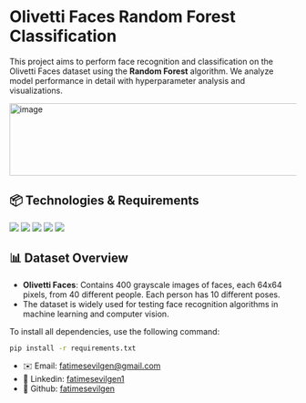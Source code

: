 # Olivetti Faces Random Forest Classification

This project aims to perform face recognition and classification on the Olivetti Faces dataset using the **Random Forest** algorithm. We analyze model performance in detail with hyperparameter analysis and visualizations.

<img width="516" height="127" alt="image" src="https://github.com/user-attachments/assets/4771e33d-480b-4013-9e93-daec258d045b" />


## 📦 Technologies & Requirements

<p align="left">
	<img src="https://img.shields.io/badge/scikit--learn-F7931E?style=for-the-badge&logo=scikit-learn&logoColor=white" />
	<img src="https://img.shields.io/badge/matplotlib-11557C?style=for-the-badge&logo=matplotlib&logoColor=white" />
	<img src="https://img.shields.io/badge/seaborn-76B7B2?style=for-the-badge&logo=python&logoColor=white" />
	<img src="https://img.shields.io/badge/pandas-150458?style=for-the-badge&logo=pandas&logoColor=white" />
	<img src="https://img.shields.io/badge/numpy-013243?style=for-the-badge&logo=numpy&logoColor=white" />
</p>

## 📊 Dataset Overview
- **Olivetti Faces**: Contains 400 grayscale images of faces, each 64x64 pixels, from 40 different people. Each person has 10 different poses.
- The dataset is widely used for testing face recognition algorithms in machine learning and computer vision.


To install all dependencies, use the following command:

```bash
pip install -r requirements.txt
```

- ✉️ Email: [fatimesevilgen@gmail.com](mailto:fatimesevilgen@gmail.com)
- 💼 Linkedin: [fatimesevilgen1](https://www.linkedin.com/in/fatimesevilgen1/)
- 🐙 Github: [fatimesevilgen](https://github.com/fatimesevilgen)
